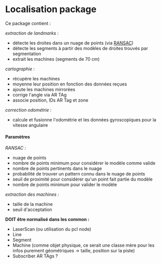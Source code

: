 # Localisation package

Ce package contient :

_extraction de landmarks :_
* détecte les droites dans un nuage de points (via [RANSAC](https://fr.wikipedia.org/wiki/RANSAC))
* détecte les segments à partir des modèles de droites trouvés par segmentation
* extrait les machines (segments de 70 cm)

_cartographie :_
* récupère les machines
* moyenne leur position en fonction des données reçues
* ajoute les machines mirrorées
* corrige l'angle via AR TAg
* associe position, IDs AR Tag et zone

_correction odométrie :_
* calcule et fusionne l'odométrie et les données gyroscopiques pour la vitesse angulaire

#### Paramètres


_RANSAC :_
* nuage de points
* nombre de points minimum pour considérer le modèle comme valide
* nombre de points pertinents dans le nuage
* probabilité de trouver un pattern connu dans le nuage de points
* seuil de proximité pour considérer qu'un point fait partie du modèle
* nombre de points minimum pour valider le modèle

_extraction des machines :_
* taille de la machine
* seuil d'acceptation


**DOIT être normalisé dans les common :**

* LaserScan (ou utilisation du pcl node)
* Line
* Segment
* Machine (comme objet physique, ce serait une classe mère pour les infos purement géométriques -> taille, position sur la piste)
* Subscriber AR TAgs ?
